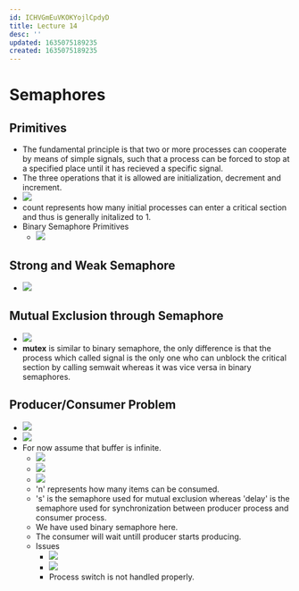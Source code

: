 ```yaml
---
id: ICHVGmEuVKOKYojlCpdyD
title: Lecture 14
desc: ''
updated: 1635075189235
created: 1635075189235
---
```


# Semaphores

## Primitives
* The fundamental principle is that two or more processes can cooperate by means of simple signals, such that a process can be forced to stop at a specified place until it has recieved a specific signal.
* The three operations that it is allowed are initialization, decrement and increment.
* ![](/assets/images/2021-10-24-17-05-31.png)
* count represents how many initial processes can enter a critical section and thus is generally initalized to 1.
* Binary Semaphore Primitives
    * ![](/assets/images/2021-10-24-17-14-54.png)

## Strong and Weak Semaphore
* ![](/assets/images/2021-10-24-17-17-13.png)

## Mutual Exclusion through Semaphore
* ![](/assets/images/2021-10-24-17-18-14.png)
* **mutex** is similar to binary semaphore, the only difference is that the process which called signal is the only one who can unblock the critical section by calling semwait whereas it was vice versa in binary semaphores.

## Producer/Consumer Problem
* ![](/assets/images/2021-10-24-17-22-44.png)
* ![](/assets/images/2021-10-24-17-23-25.png)
* For now assume that buffer is infinite.
    * ![](/assets/images/2021-10-24-17-24-44.png)
    * ![](/assets/images/2021-10-24-17-27-25.png)
    * ![](/assets/images/2021-10-24-17-28-04.png)
    * 'n' represents how many items can be consumed.
    * 's' is the semaphore used for mutual exclusion whereas 'delay' is the semaphore used for synchronization between producer process and consumer process.
    * We have used binary semaphore here.
    * The consumer will wait untill producer starts producing.
    * Issues
        * ![](/assets/images/2021-10-24-17-33-42.png)
        * ![](/assets/images/2021-10-24-17-36-03.png)
        * Process switch is not handled properly.
